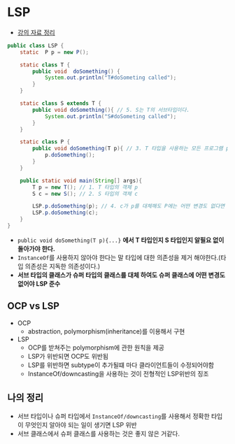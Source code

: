 # LSP

* [강의 자료 정리](https://www.youtube.com/watch?v=OfVwuWJSHOY)


```JAVA
public class LSP {
    static  P p = new P();

    static class T {
        public void  doSomething() {
            System.out.println("T#doSometing called");
        }
    }

    static class S extends T {
        public void doSomething(){ // 5. S는 T의 서브타입이다.
            System.out.println("S#doSometing called");
        }
    }

    static class P {
        public void doSomething(T p){ // 3. T 타입을 사용하는 모든 프로그램 p에서
            p.doSomething();
        }
    }

    public static void main(String[] args){
        T p = new T(); // 1. T 타입의 객체 p
        S c = new S(); // 2. S 타입의 객체 c

        LSP.p.doSomething(p); // 4. c가 p를 대체해도 P에는 어떤 변경도 없다면
        LSP.p.doSomething(c);
    }
}
```

* `public void doSomething(T p){...}` **에서 T 타입인지 S 타입인지 알필요 없이 돌아가야 한다.**
* `InstanceOf`를 사용하지 않아야 한다는 말 타입에 대한 의존성을 제거 해야한다.(타입 의존성은 지독한 의존성이다.)
* **서브 타입의 클래스가 슈퍼 타입의 클래스를 대체 하여도 슈퍼 클래스에 어떤 변경도 없어야 LSP 준수**

## OCP vs LSP
* OCP
  - abstraction, polymorphism(inheritance)를 이용해서 구현
* LSP
  - OCP를 받쳐주는 polymorphism에 관한 원칙을 제공
  - LSP가 위반되면 OCP도 위반됨
  - LSP를 위반하면 subtype이 추가될떄 마다 클라이언트들이 수정되어야함
  - InstanceOf/downcasting을 사용하는 것이 전형적인 LSP위반의 징조

## 나의 정리
* 서브 타입이나 슈퍼 타입에서 `InstanceOf/downcasting`를 사용해서 정확한 타입이 무엇인지 알아야 되는 일이 생기면 LSP 위반
* 서브 클래스에서 슈퍼 클래스를 사용하는 것은 좋지 않은 거같다.
